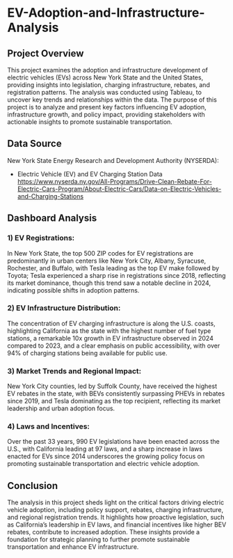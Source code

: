 # EV-Adoption-and-Infrastructure-Analysis

## Project Overview

This project examines the adoption and infrastructure development of electric vehicles (EVs) across New York State and the United States, providing insights into legislation, charging infrastructure, rebates, and registration patterns. The analysis was conducted using Tableau, to uncover key trends and relationships within the data. The purpose of this project is to analyze and present key factors influencing EV adoption, infrastructure growth, and policy impact, providing stakeholders with actionable insights to promote sustainable transportation.

## Data Source
New York State Energy Research and Development Authority (NYSERDA):  
- Electric Vehicle (EV) and EV Charging Station Data
https://www.nyserda.ny.gov/All-Programs/Drive-Clean-Rebate-For-Electric-Cars-Program/About-Electric-Cars/Data-on-Electric-Vehicles-and-Charging-Stations

## Dashboard Analysis
### 1) EV Registrations:
In New York State, the top 500 ZIP codes for EV registrations are predominantly in urban centers like New York City, Albany, Syracuse, Rochester, and Buffalo, with Tesla leading as the top EV make followed by Toyota; Tesla experienced a sharp rise in registrations since 2018, reflecting its market dominance, though this trend saw a notable decline in 2024, indicating possible shifts in adoption patterns.

### 2) EV Infrastructure Distribution:
The concentration of EV charging infrastructure is along the U.S. coasts, highlighting California as the state with the highest number of fuel type stations, a remarkable 10x growth in EV infrastructure observed in 2024 compared to 2023, and a clear emphasis on public accessibility, with over 94% of charging stations being available for public use.

### 3) Market Trends and Regional Impact:
New York City counties, led by Suffolk County, have received the highest EV rebates in the state, with BEVs consistently surpassing PHEVs in rebates since 2019, and Tesla dominating as the top recipient, reflecting its market leadership and urban adoption focus.

### 4) Laws and Incentives:
Over the past 33 years, 990 EV legislations have been enacted across the U.S., with California leading at 97 laws, and a sharp increase in laws enacted for EVs since 2014 underscores the growing policy focus on promoting sustainable transportation and electric vehicle adoption.

## Conclusion
The analysis in this project sheds light on the critical factors driving electric vehicle adoption, including policy support, rebates, charging infrastructure, and regional registration trends. It highlights how proactive legislation, such as California’s leadership in EV laws, and financial incentives like higher BEV rebates, contribute to increased adoption. These insights provide a foundation for strategic planning to further promote sustainable transportation and enhance EV infrastructure.